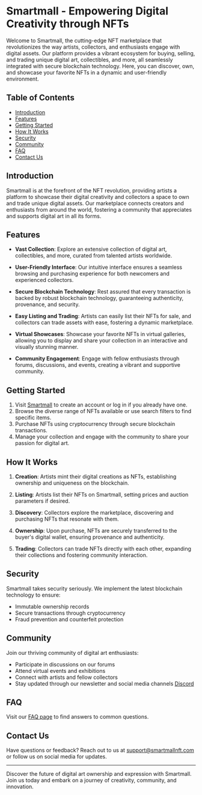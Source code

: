# Smartmall - Empowering Digital Creativity through NFTs

Welcome to Smartmall, the cutting-edge NFT marketplace that revolutionizes the way artists, collectors, and enthusiasts engage with digital assets. Our platform provides a vibrant ecosystem for buying, selling, and trading unique digital art, collectibles, and more, all seamlessly integrated with secure blockchain technology. Here, you can discover, own, and showcase your favorite NFTs in a dynamic and user-friendly environment.

## Table of Contents

- [Introduction](#introduction)
- [Features](#features)
- [Getting Started](#getting-started)
- [How It Works](#how-it-works)
- [Security](#security)
- [Community](#community)
- [FAQ](#faq)
- [Contact Us](#contact-us)

## Introduction

Smartmall is at the forefront of the NFT revolution, providing artists a platform to showcase their digital creativity and collectors a space to own and trade unique digital assets. Our marketplace connects creators and enthusiasts from around the world, fostering a community that appreciates and supports digital art in all its forms.

## Features

- **Vast Collection**: Explore an extensive collection of digital art, collectibles, and more, curated from talented artists worldwide.

- **User-Friendly Interface**: Our intuitive interface ensures a seamless browsing and purchasing experience for both newcomers and experienced collectors.

- **Secure Blockchain Technology**: Rest assured that every transaction is backed by robust blockchain technology, guaranteeing authenticity, provenance, and security.

- **Easy Listing and Trading**: Artists can easily list their NFTs for sale, and collectors can trade assets with ease, fostering a dynamic marketplace.

- **Virtual Showcases**: Showcase your favorite NFTs in virtual galleries, allowing you to display and share your collection in an interactive and visually stunning manner.

- **Community Engagement**: Engage with fellow enthusiasts through forums, discussions, and events, creating a vibrant and supportive community.

## Getting Started

1. Visit [Smartmall](https://embed.ipfscdn.io/ipfs/bafybeigtqeyfmqkfbdu7ubjlwhtqkdqckvee7waks4uwhmzdfvpfaqzdwm/marketplace-v3.html?contract=0xfBC382ECfD999e19b74eA5C2109393520566558E&chain=%7B%22name%22%3A%22BNB+Smart+Chain+Testnet%22%2C%22chain%22%3A%22BSC%22%2C%22rpc%22%3A%5B%22https%3A%2F%2Fbinance-testnet.rpc.thirdweb.com%2F%24%7BTHIRDWEB_API_KEY%7D%22%5D%2C%22nativeCurrency%22%3A%7B%22name%22%3A%22BNB+Chain+Native+Token%22%2C%22symbol%22%3A%22tBNB%22%2C%22decimals%22%3A18%7D%2C%22shortName%22%3A%22bnbt%22%2C%22chainId%22%3A97%2C%22testnet%22%3Atrue%2C%22slug%22%3A%22binance-testnet%22%2C%22icon%22%3A%7B%22url%22%3A%22ipfs%3A%2F%2FQmcxZHpyJa8T4i63xqjPYrZ6tKrt55tZJpbXcjSDKuKaf9%2Fbinance-coin%2F512.png%22%2C%22height%22%3A512%2C%22width%22%3A512%2C%22format%22%3A%22png%22%7D%7D&clientId=12a9a181f0a9c4e920839c0ff2931318&directListingId=0&primaryColor=purple) to create an account or log in if you already have one.
2. Browse the diverse range of NFTs available or use search filters to find specific items.
3. Purchase NFTs using cryptocurrency through secure blockchain transactions.
4. Manage your collection and engage with the community to share your passion for digital art.

## How It Works

1. **Creation**: Artists mint their digital creations as NFTs, establishing ownership and uniqueness on the blockchain.

2. **Listing**: Artists list their NFTs on Smartmall, setting prices and auction parameters if desired.

3. **Discovery**: Collectors explore the marketplace, discovering and purchasing NFTs that resonate with them.

4. **Ownership**: Upon purchase, NFTs are securely transferred to the buyer's digital wallet, ensuring provenance and authenticity.

5. **Trading**: Collectors can trade NFTs directly with each other, expanding their collections and fostering community interaction.

## Security

Smartmall takes security seriously. We implement the latest blockchain technology to ensure:

- Immutable ownership records
- Secure transactions through cryptocurrency
- Fraud prevention and counterfeit protection

## Community

Join our thriving community of digital art enthusiasts:

- Participate in discussions on our forums
- Attend virtual events and exhibitions
- Connect with artists and fellow collectors
- Stay updated through our newsletter and social media channels [Discord](https://discord.gg/YvxQyR2R) 

## FAQ

Visit our [FAQ page](https://www.smartmallnft.com/faq) to find answers to common questions.

## Contact Us

Have questions or feedback? Reach out to us at support@smartmallnft.com or follow us on social media for updates.

---

Discover the future of digital art ownership and expression with Smartmall. Join us today and embark on a journey of creativity, community, and innovation.
